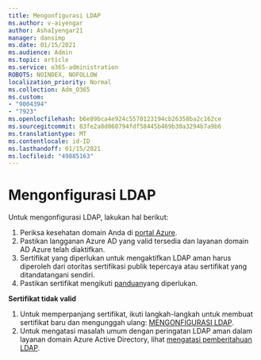 ```yaml
---
title: Mengonfigurasi LDAP
ms.author: v-aiyengar
author: AshaIyengar21
manager: dansimp
ms.date: 01/15/2021
ms.audience: Admin
ms.topic: article
ms.service: o365-administration
ROBOTS: NOINDEX, NOFOLLOW
localization_priority: Normal
ms.collection: Adm_O365
ms.custom:
- "9004394"
- "7923"
ms.openlocfilehash: b6e89bca4e924c5570123194cb26358ba2c162ce
ms.sourcegitcommit: 83fe2a8d060794fdf58445b469b30a3294b7a9b6
ms.translationtype: MT
ms.contentlocale: id-ID
ms.lasthandoff: 01/15/2021
ms.locfileid: "49885163"
---
```

# <a name="configure-ldap"></a>Mengonfigurasi LDAP

Untuk mengonfigurasi LDAP, lakukan hal berikut:

1. Periksa kesehatan domain Anda di [portal Azure](https://aka.ms/aadds-health).
1. Pastikan langganan Azure AD yang valid tersedia dan layanan domain AD Azure telah diaktifkan.
1. Sertifikat yang diperlukan untuk mengaktifkan LDAP aman harus diperoleh dari otoritas sertifikasi publik tepercaya atau sertifikat yang ditandatangani sendiri.
1. Pastikan sertifikat mengikuti [panduan](https://docs.microsoft.com/azure/active-directory-domain-services/active-directory-ds-admin-guide-configure-secure-ldap#requirements-for-the-secure-ldap-certificate)yang diperlukan.

**Sertifikat tidak valid**
1. Untuk memperpanjang sertifikat, ikuti langkah-langkah untuk membuat sertifikat baru dan mengunggah ulang: [MENGONFIGURASI LDAP](https://docs.microsoft.com/azure/active-directory-domain-services/tutorial-configure-ldaps?WT.mc_id=Portal-Microsoft_Azure_Support).
1. Untuk mengatasi masalah umum dengan peringatan LDAP aman dalam layanan domain Azure Active Directory, lihat [mengatasi pemberitahuan LDAP](https://docs.microsoft.com/azure/active-directory-domain-services/alert-ldaps?WT.mc_id=Portal-Microsoft_Azure_Support).
